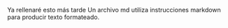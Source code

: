 Ya rellenaré esto más tarde
Un archivo md utiliza instrucciones markdown para producir texto formateado.
